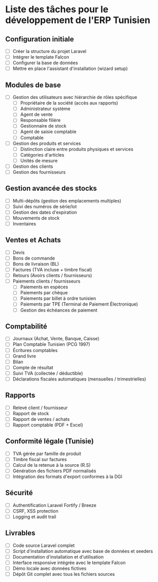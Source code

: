 # Liste des tâches pour le développement de l'ERP Tunisien

## Configuration initiale
- [ ] Créer la structure du projet Laravel
- [ ] Intégrer le template Falcon
- [ ] Configurer la base de données
- [ ] Mettre en place l'assistant d'installation (wizard setup)

## Modules de base
- [ ] Gestion des utilisateurs avec hiérarchie de rôles spécifique
  - [ ] Propriétaire de la société (accès aux rapports)
  - [ ] Administrateur système
  - [ ] Agent de vente
  - [ ] Responsable filière
  - [ ] Gestionnaire de stock
  - [ ] Agent de saisie comptable
  - [ ] Comptable
- [ ] Gestion des produits et services
  - [ ] Distinction claire entre produits physiques et services
  - [ ] Catégories d'articles
  - [ ] Unités de mesure
- [ ] Gestion des clients
- [ ] Gestion des fournisseurs

## Gestion avancée des stocks
- [ ] Multi-dépôts (gestion des emplacements multiples)
- [ ] Suivi des numéros de série/lot
- [ ] Gestion des dates d'expiration
- [ ] Mouvements de stock
- [ ] Inventaires

## Ventes et Achats
- [ ] Devis
- [ ] Bons de commande
- [ ] Bons de livraison (BL)
- [ ] Factures (TVA incluse + timbre fiscal)
- [ ] Retours (Avoirs clients / fournisseurs)
- [ ] Paiements clients / fournisseurs
  - [ ] Paiements en espèces
  - [ ] Paiements par chèque
  - [ ] Paiements par billet à ordre tunisien
  - [ ] Paiements par TPE (Terminal de Paiement Électronique)
  - [ ] Gestion des échéances de paiement

## Comptabilité
- [ ] Journaux (Achat, Vente, Banque, Caisse)
- [ ] Plan Comptable Tunisien (PCG 1997)
- [ ] Écritures comptables
- [ ] Grand livre
- [ ] Bilan
- [ ] Compte de résultat
- [ ] Suivi TVA (collectée / déductible)
- [ ] Déclarations fiscales automatiques (mensuelles / trimestrielles)

## Rapports
- [ ] Relevé client / fournisseur
- [ ] Rapport de stock
- [ ] Rapport de ventes / achats
- [ ] Rapport comptable (PDF + Excel)

## Conformité légale (Tunisie)
- [ ] TVA gérée par famille de produit
- [ ] Timbre fiscal sur factures
- [ ] Calcul de la retenue à la source (R.S)
- [ ] Génération des fichiers PDF normalisés
- [ ] Intégration des formats d'export conformes à la DGI

## Sécurité
- [ ] Authentification Laravel Fortify / Breeze
- [ ] CSRF, XSS protection
- [ ] Logging et audit trail

## Livrables
- [ ] Code source Laravel complet
- [ ] Script d'installation automatique avec base de données et seeders
- [ ] Documentation d'installation et d'utilisation
- [ ] Interface responsive intégrée avec le template Falcon
- [ ] Démo locale avec données fictives
- [ ] Dépôt Git complet avec tous les fichiers sources
